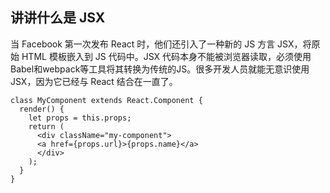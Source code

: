 ## 讲讲什么是 JSX 

当 Facebook 第一次发布 React 时，他们还引入了一种新的 JS 方言 JSX，将原始 HTML 模板嵌入到 JS 代码中。JSX 代码本身不能被浏览器读取，必须使用Babel和webpack等工具将其转换为传统的JS。很多开发人员就能无意识使用 JSX，因为它已经与 React 结合在一直了。

    class MyComponent extends React.Component {
      render() {
        let props = this.props;  
        return (
          <div className="my-component">
          <a href={props.url}>{props.name}</a>
          </div>
        );
      }
    }